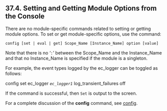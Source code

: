 ## 37.4. Setting and Getting Module Options from the Console

There are no module-specific commands related to setting or getting module options. To set or get module-specific options, use the command:

`config [set | eval | get] Scope_Name [Instance_Name] option [value]`

Note that there is no ‘`:`’ between the Scope_Name and the Instance_Name and that no Instance_Name is specified if the module is a singleton.

For example, the event types logged by the ec_logger can be toggled as follows:

config set ec_logger *`ec_logger1`* log_transient_failures off

If the command is successful, then `Set` is output to the screen.

For a complete discussion of the **config** command, see [config](console_commands.config "config").
